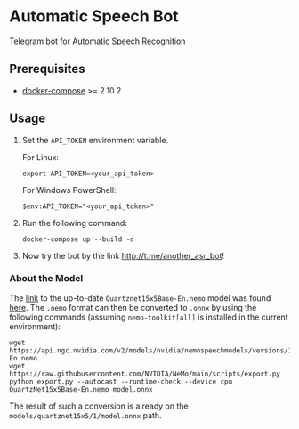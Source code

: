 # Automatic Speech Bot
Telegram bot for Automatic Speech Recognition

## Prerequisites

* [docker-compose](https://docs.docker.com/compose/install/) >= 2.10.2

## Usage

1. Set the `API_TOKEN` environment variable.

    For Linux:

    ```shell
    export API_TOKEN=<your_api_token>
    ```
    For Windows PowerShell:
    
    ```shell
    $env:API_TOKEN="<your_api_token>"
    ```

2. Run the following command:

    ```shell
    docker-compose up --build -d
    ```

3. Now try the bot by the link http://t.me/another_asr_bot!

### About the Model

The [link](https://ngc.nvidia.com/catalog/models/nvidia:nemospeechmodels) to the up-to-date `Quartznet15x5Base-En.nemo` model was found [here](https://docs.nvidia.com/deeplearning/nemo/user-guide/docs/en/stable/asr/results.html#speech-recognition-languages). The `.nemo` format can then be converted to `.onnx` by using the following commands (assuming `nemo-toolkit[all]` is installed in the current environment):

```commandline
wget https://api.ngc.nvidia.com/v2/models/nvidia/nemospeechmodels/versions/1.0.0a5/files/QuartzNet15x5Base-En.nemo
wget https://raw.githubusercontent.com/NVIDIA/NeMo/main/scripts/export.py
python export.py --autocast --runtime-check --device cpu QuartzNet15x5Base-En.nemo model.onnx
```

The result of such a conversion is already on the `models/quartznet15x5/1/model.onnx` path.
